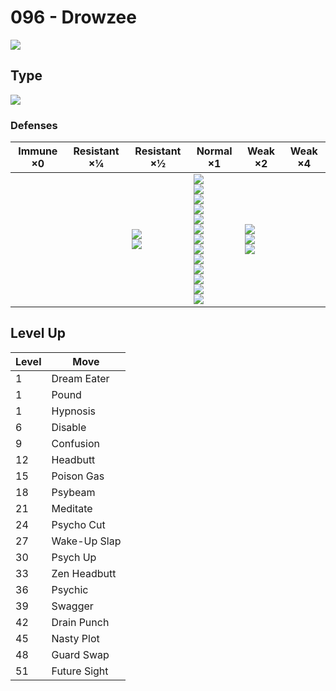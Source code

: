 # 096 - Drowzee
![][096]

## Type

![][psychic]

### Defenses

Immune ×0 | Resistant ×¼ | Resistant ×½                       | Normal ×1                                                                                                                                                                                              | Weak ×2                                   | Weak ×4 | 
---       | ---          | ---                                | ---                                                                                                                                                                                                    | ---                                       | ---     | 
          |              | ![][fighting]<br> ![][psychic]<br> | ![][normal]<br> ![][flying]<br> ![][poison]<br> ![][ground]<br> ![][rock]<br> ![][steel]<br> ![][fire]<br> ![][water]<br> ![][grass]<br> ![][electric]<br> ![][ice]<br> ![][dragon]<br> ![][fairy]<br> | ![][bug]<br> ![][ghost]<br> ![][dark]<br> |         | 

## Level Up

Level | Move         | 
---   | ---          | 
1     | Dream Eater  | 
1     | Pound        | 
1     | Hypnosis     | 
6     | Disable      | 
9     | Confusion    | 
12    | Headbutt     | 
15    | Poison Gas   | 
18    | Psybeam      | 
21    | Meditate     | 
24    | Psycho Cut   | 
27    | Wake-Up Slap | 
30    | Psych Up     | 
33    | Zen Headbutt | 
36    | Psychic      | 
39    | Swagger      | 
42    | Drain Punch  | 
45    | Nasty Plot   | 
48    | Guard Swap   | 
51    | Future Sight | 

[096]: ../img/pokemon/096.png
[normal]: ../img/types/normal.png
[fire]: ../img/types/fire.png
[fighting]: ../img/types/fighting.png
[water]: ../img/types/water.png
[flying]: ../img/types/flying.png
[grass]: ../img/types/grass.png
[poison]: ../img/types/poison.png
[electric]: ../img/types/electric.png
[ground]: ../img/types/ground.png
[psychic]: ../img/types/psychic.png
[rock]: ../img/types/rock.png
[ice]: ../img/types/ice.png
[bug]: ../img/types/bug.png
[dragon]: ../img/types/dragon.png
[ghost]: ../img/types/ghost.png
[dark]: ../img/types/dark.png
[steel]: ../img/types/steel.png
[fairy]: ../img/types/fairy.png
